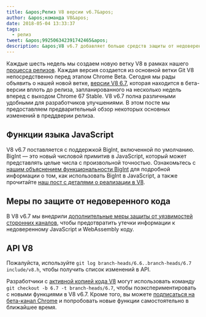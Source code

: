 ```yaml
---
title: &apos;Релиз V8 версии v6.7&apos;
author: &apos;команда V8&apos;
date: 2018-05-04 13:33:37
tags:
  - релиз
tweet: &apos;992506342391742465&apos;
description: &apos;V8 v6.7 добавляет больше средств защиты от недоверенного кода и включает поддержку BigInt.&apos;
---
```

Каждые шесть недель мы создаем новую ветку V8 в рамках нашего [процесса релизов](/docs/release-process). Каждая версия создается из основной ветки Git V8 непосредственно перед этапом Chrome Beta. Сегодня мы рады объявить о нашей новой ветке, [версии V8 6.7](https://chromium.googlesource.com/v8/v8.git/+log/branch-heads/6.7), которая находится в бета-версии вплоть до релиза, запланированного на несколько недель вперед с выходом Chrome 67 Stable. V8 v6.7 полна различными удобными для разработчиков улучшениями. В этом посте мы предоставляем предварительный обзор некоторых основных изменений в преддверии релиза.

<!--truncate-->
## Функции языка JavaScript

V8 v6.7 поставляется с поддержкой BigInt, включенной по умолчанию. BigInt — это новый числовой примитив в JavaScript, который может представлять целые числа с произвольной точностью. Ознакомьтесь с [нашим объяснением функциональности BigInt](/features/bigint) для подробной информации о том, как использовать BigInt в JavaScript, а также прочитайте [наш пост с деталями о реализации в V8](/blog/bigint).

## Меры по защите от недоверенного кода

В V8 v6.7 мы внедрили [дополнительные меры защиты от уязвимостей сторонних каналов](/docs/untrusted-code-mitigations), чтобы предотвратить утечки информации к недоверенному JavaScript и WebAssembly коду.

## API V8

Пожалуйста, используйте `git log branch-heads/6.6..branch-heads/6.7 include/v8.h`, чтобы получить список изменений в API.

Разработчики с [активной копией кода V8](/docs/source-code#using-git) могут использовать команду `git checkout -b 6.7 -t branch-heads/6.7`, чтобы поэкспериментировать с новыми функциями в V8 v6.7. Кроме того, вы можете [подписаться на бета-канал Chrome](https://www.google.com/chrome/browser/beta.html) и попробовать новые функции самостоятельно в ближайшее время.
